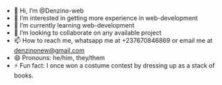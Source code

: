 - 👋 Hi, I’m @Denzino-web
- 👀 I’m interested in getting more experience in web-development
- 🌱 I’m currently learning web-development
- 💞️ I’m looking to collaborate on any available project
- 📫 How to reach me, whatsapp me at +237670846869 or email me at denzinonew@gmail.com
- 😄 Pronouns: he/him, they/them
- ⚡ Fun fact: I once won a costume contest by dressing up as a stack of books.

<!---
Denzino-web/Denzino-web is a ✨ special ✨ repository because its `README.md` (this file) appears on your GitHub profile.
You can click the Preview link to take a look at your changes.
--->
